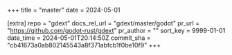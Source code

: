 +++
title = "master"
date = 2024-05-01

[extra]
repo = "gdext"
docs_rel_url = "gdext/master/godot"
pr_url = "https://github.com/godot-rust/gdext"
pr_author = ""
sort_key = 9999-01-01
date_time = 2024-05-01T20:14:50Z
commit_sha = "cb41673a0ab802145543a8f371abfcb1f0be10f9"
+++


